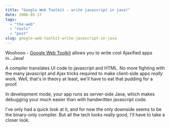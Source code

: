 ```yaml
---
title: "Google Web Toolkit - write javascript in java!"
date: 2006-05-17
tags: 
  - "the-web"
  - "tools"
  - "post"
slug: google-web-toolkit-write-javascript-in-java
---
```


Woohooo - [Google Web Toolkit](http://code.google.com/webtoolkit/) allows you to write cool Ajaxified apps in...Java!

A compiler translates UI code to javascript and HTML. No more fighting with the many javascript and Ajax tricks required to make client-side apps _really_ work. Well, that's in theory at least, we'll have to eat that pudding for a proof.

In development mode, your app runs as server-side Java, which makes debugging your much easier than with handwritten javascript code.

I've only had a quick look at it, and for now the only downside seems to be the binary-only compiler. But all the tech looks really good, I'll have to take a closer look.
